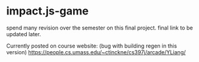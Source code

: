 # impact.js-game

spend many revision over the semester on this final project.
final link to be updated later.

Currently posted on course website: (bug with building regen in this version) 
https://people.cs.umass.edu/~ctinckne/cs397j/arcade/YLiang/
